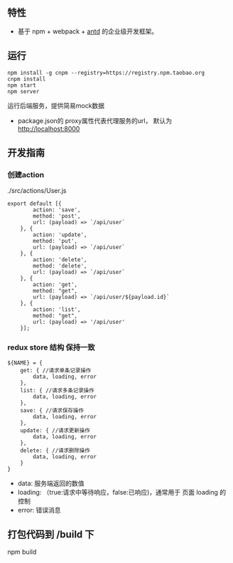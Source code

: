 
## 特性

- 基于 npm + webpack + [antd](https://github.com/antd) 的企业级开发框架。

## 运行
```
npm install -g cnpm --registry=https://registry.npm.taobao.org
cnpm install
npm start
npm server
```
运行后端服务，提供简易mock数据
- package.json的 proxy属性代表代理服务的url， 默认为 [http://localhost:8000](http://localhost:8000)

## 开发指南

### 创建action
./src/actions/User.js
```
export default [{
        action: 'save',
        method: 'post',
        url: (payload) => `/api/user`
    }, {
        action: 'update',
        method: 'put',
        url: (payload) => `/api/user`
    }, {
        action: 'delete',
        method: 'delete',
        url: (payload) => `/api/user`
    }, {
        action: 'get',
        method: "get",
        url: (payload) => `/api/user/${payload.id}`
    }, {
        action: 'list',
        method: "get",
        url: (payload) => '/api/user'
    }];
```

### redux store 结构 保持一致
```
${NAME} = {
    get: { //请求单条记录操作
        data, loading, error
    },
    list: { //请求多条记录操作
        data, loading, error
    },
    save: { //请求保存操作
        data, loading, error
    },
    update: { //请求更新操作
        data, loading, error
    },
    delete: { //请求删除操作
        data, loading, error
    }
}
```
- data: 服务端返回的数值
- loading: （true:请求中等待响应，false:已响应)，通常用于 页面 loading 的控制
- error: 错误消息


## 打包代码到 /build 下
  npm build